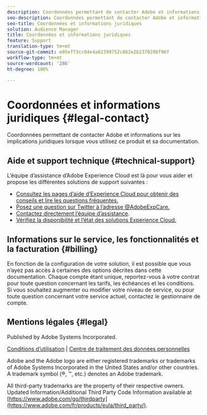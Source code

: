 ```yaml
---
description: Coordonnées permettant de contacter Adobe et informations sur les implications juridiques lorsque vous utilisez ce produit et sa documentation.
seo-description: Coordonnées permettant de contacter Adobe et informations sur les implications juridiques lorsque vous utilisez ce produit et sa documentation.
seo-title: Coordonnées et informations juridiques
solution: Audience Manager
title: Coordonnées et informations juridiques
feature: Support
translation-type: tm+mt
source-git-commit: e05eff3cc04e4a82399752c862e2b2370286f96f
workflow-type: tm+mt
source-wordcount: '286'
ht-degree: 100%

---
```



# Coordonnées et informations juridiques {#legal-contact}

Coordonnées permettant de contacter Adobe et informations sur les implications juridiques lorsque vous utilisez ce produit et sa documentation.

## Aide et support technique  {#technical-support}

L’équipe d’assistance d’Adobe Experience Cloud est là pour vous aider et propose les différentes solutions de support suivantes :

* [Consultez les pages d’aide d’Experience Cloud pour obtenir des conseils et lire les questions fréquentes.](https://helpx.adobe.com/fr/support.html)
* [Posez une question sur Twitter à l’adresse @AdobeExpCare.](https://twitter.com/AdobeExpCare)
* [Contactez directement l’équipe d’assistance](https://helpx.adobe.com/fr/contact/enterprise-support.ec.html).
* [Vérifiez la disponibilité et l’état des solutions Experience Cloud.](https://status.adobe.com/)

## Informations sur le service, les fonctionnalités et la facturation {#billing}

En fonction de la configuration de votre solution, il est possible que vous n’ayez pas accès à certaines des options décrites dans cette documentation. Chaque compte étant unique, reportez-vous à votre contrat pour toute question concernant les tarifs, les échéances et les conditions. Si vous souhaitez augmenter ou modifier votre niveau de service, ou pour toute question concernant votre service actuel, contactez le gestionnaire de compte.

## Mentions légales  {#legal}

Published by Adobe Systems Incorporated.

[Conditions d’utilisation](https://www.adobe.com/fr/legal/terms.html) | [Centre de traitement des données personnelles](https://www.adobe.com/fr/privacy.html)

Adobe and the Adobe logo are either registered trademarks or trademarks of Adobe Systems Incorporated in the United States and/or other countries. A trademark symbol (®, ™, etc.) denotes an Adobe trademark.

All third-party trademarks are the property of their respective owners. Updated Information/Additional Third Party Code Information available at [https://www.adobe.com/go/thirdparty](https://www.adobe.com/fr/products/eula/third_party/).
